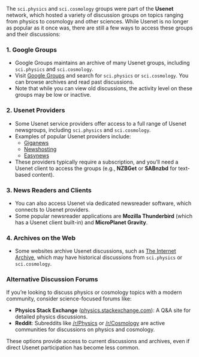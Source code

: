 The `sci.physics` and `sci.cosmology` groups were part of the **Usenet** network, which hosted a variety of discussion groups on topics ranging from physics to cosmology and other sciences. While Usenet is no longer as popular as it once was, there are still a few ways to access these groups and their discussions:

### 1. **Google Groups**
   - Google Groups maintains an archive of many Usenet groups, including `sci.physics` and `sci.cosmology`.
   - Visit [Google Groups](https://groups.google.com/) and search for `sci.physics` or `sci.cosmology`. You can browse archives and read past discussions.
   - Note that while you can view old discussions, the activity level on these groups may be low or inactive.

### 2. **Usenet Providers**
   - Some Usenet service providers offer access to a full range of Usenet newsgroups, including `sci.physics` and `sci.cosmology`.
   - Examples of popular Usenet providers include:
     - [Giganews](https://www.giganews.com/)
     - [Newshosting](https://www.newshosting.com/)
     - [Easynews](https://www.easynews.com/)
   - These providers typically require a subscription, and you’ll need a Usenet client to access the groups (e.g., **NZBGet** or **SABnzbd** for text-based content).

### 3. **News Readers and Clients**
   - You can also access Usenet via dedicated newsreader software, which connects to Usenet providers.
   - Some popular newsreader applications are **Mozilla Thunderbird** (which has a Usenet client built-in) and **MicroPlanet Gravity**.

### 4. **Archives on the Web**
   - Some websites archive Usenet discussions, such as [The Internet Archive](https://archive.org/), which may have historical discussions from `sci.physics` or `sci.cosmology`.

### Alternative Discussion Forums
If you’re looking to discuss physics or cosmology topics with a modern community, consider science-focused forums like:
   - **Physics Stack Exchange** ([physics.stackexchange.com](https://physics.stackexchange.com/)): A Q&A site for detailed physics discussions.
   - **Reddit**: Subreddits like [/r/Physics](https://www.reddit.com/r/Physics/) or [/r/Cosmology](https://www.reddit.com/r/Cosmology/) are active communities for discussions on physics and cosmology. 

These options provide access to current discussions and archives, even if direct Usenet participation has become less common.


